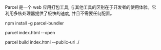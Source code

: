 Parcel 是一个 web 应用打包工具, 与其他工具的区别在于开发者的使用体验。它利用多核处理器提供了极快的速度, 并且不需要任何配置。

npm install -g parcel-bundler

parcel  index.html --open

parcel build index.html  --public-url ./